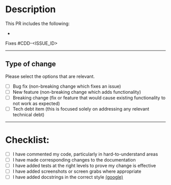 # Description

This PR includes the following:

-

Fixes #CDD-<ISSUE_ID>

---

## Type of change

Please select the options that are relevant.

- [ ] Bug fix (non-breaking change which fixes an issue)
- [ ] New feature (non-breaking change which adds functionality)
- [ ] Breaking change (fix or feature that would cause existing functionality to not work as expected)
- [ ] Tech debt item (this is focused solely on addressing any relevant technical debt)

---

# Checklist:

- [ ] I have commented my code, particularly in hard-to-understand areas
- [ ] I have made corresponding changes to the documentation
- [ ] I have added tests at the right levels to prove my change is effective
- [ ] I have added screenshots or screen grabs where appropriate
- [ ] I have added docstrings in the correct style [(google)](https://google.github.io/styleguide/pyguide.html#38-comments-and-docstrings)
